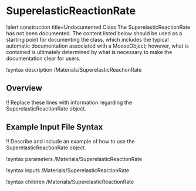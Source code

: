 # SuperelasticReactionRate

!alert construction title=Undocumented Class
The SuperelasticReactionRate has not been documented. The content listed below should be used as a starting point for
documenting the class, which includes the typical automatic documentation associated with a
MooseObject; however, what is contained is ultimately determined by what is necessary to make the
documentation clear for users.

!syntax description /Materials/SuperelasticReactionRate

## Overview

!! Replace these lines with information regarding the SuperelasticReactionRate object.

## Example Input File Syntax

!! Describe and include an example of how to use the SuperelasticReactionRate object.

!syntax parameters /Materials/SuperelasticReactionRate

!syntax inputs /Materials/SuperelasticReactionRate

!syntax children /Materials/SuperelasticReactionRate
